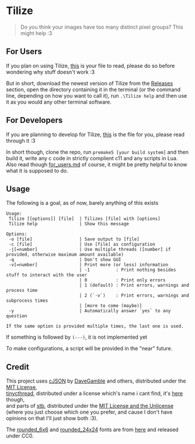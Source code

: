# Tilize

> Do you think your images have too many distinct pixel groups? This might help :3

## For Users

If you plan on using Tilize, [this](for_users.md) is your file to read, please do so before wondering why stuff doesn't work :3

But in short, download the newest version of Tilize from the [Releases](https://github.com/IOKG04/Tilize/releases) section,
open the directory containing it in the terminal (or the command line, depending on how you want to call it),
run `.\Tilize help` and then use it as you would any other terminal software.

## For Developers

If you are planning to develop for Tilize, [this](for_devs.md) is the file for you, please read through it :3

In short though, clone the repo, run `premake5 [your build system]` and then build it,
write any c code in strictly complient c11 and any scripts in Lua.  
Also read though [for_users.md](for_users.md) of course, it might be pretty helpful to know what it is supposed to do.

## Usage

The following is a goal, as of now, barely anything of this exists
```
Usage:
 Tilize [[options]] [file]  | Tilizes [file] with [options]
 Tilize help                | Show this message

Options:
 -o [file]                  | Save output to [file]
 -c [file]                  | Use [file] as configuration
 -j[=number]                | Use multiple threads ([number] if provided, otherwise maximum amount available)
 -q                         | Don't show GUI
 -v[=number]                | Print more (or less) information
                            | -1          : Print nothing besides stuff to interact with the user
                            | 0           : Print only errors
                            | 1 (default) : Print errors, warnings and process time
                            | 2 (`-v`)    : Print errors, warnings and subprocess times
                            | [more to come (maybe)]
 -y                         | Automatically answer `yes` to any question

If the same option is provided multiple times, the last one is used.
```
If something is followed by `(---)`, it is not implemented yet

To make configurations, a script will be provided in the "near" future.

## Credit

This project uses [cJSON](https://github.com/DaveGamble/cJSON) by [DaveGamble](https://github.com/DaveGamble) and others, distributed under the [MIT License](https://github.com/DaveGamble/cJSON/blob/master/LICENSE),  
[tinycthread](https://github.com/tinycthread/tinycthread), distributed under a license which's name i cant find, it's [here](https://github.com/tinycthread/tinycthread/blob/master/README.txt) though,  
and parts of [stb](https://github.com/nothings/stb), distributed under the [MIT License and the Unlicense](https://github.com/nothings/stb/blob/master/LICENSE) (where you just choose which one you prefer, and cause I don't have opinions on that I'll just show both :3).

The [rounded_6x6](resources/round_6x6.png) and [rounded_24x24](resources/round_24x24.png) fonts are from [here](https://frostyfreeze.itch.io/pixel-bitmap-fonts-png-xml) and released under CC0.
